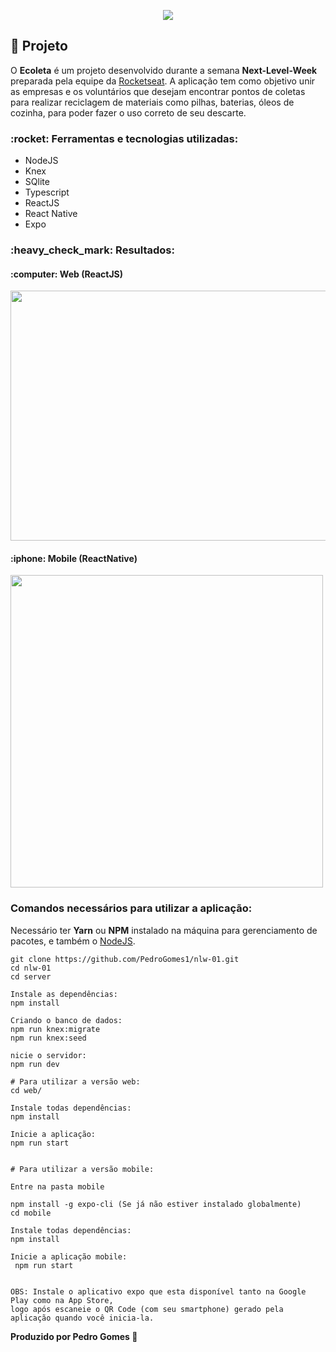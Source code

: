 <p align="center">
  <img src="https://user-images.githubusercontent.com/45200253/83931819-172c1a80-a775-11ea-965d-8d0e18c62220.png">
</p>



## :memo: Projeto

O <strong>Ecoleta</strong> é um projeto desenvolvido durante a semana <strong>Next-Level-Week</strong> preparada pela equipe da [Rocketseat](https://rocketseat.com.br). A aplicação tem como objetivo unir as empresas e os voluntários que desejam encontrar pontos de coletas para realizar reciclagem de materiais como pilhas, baterias, óleos de cozinha, para poder fazer o uso correto de seu descarte.


<h3>:rocket: Ferramentas e tecnologias utilizadas: </h3>

* NodeJS
* Knex
* SQlite
* Typescript
* ReactJS
* React Native
* Expo

<h3>:heavy_check_mark: Resultados:</h3>


<h4>:computer: Web (ReactJS) </h4>
<img src="https://user-images.githubusercontent.com/45200253/83934750-93c8f400-a789-11ea-8168-4fdfbb1fa894.gif" height="400" width="700">

<h4>:iphone: Mobile (ReactNative) </h4>
<img src="https://user-images.githubusercontent.com/45200253/83970973-02ec3880-a8af-11ea-8540-44a6448b380b.gif" height="500" width="">


### Comandos necessários para utilizar a aplicação:

Necessário ter <strong>Yarn</strong> ou <strong>NPM</strong> instalado na máquina para gerenciamento de pacotes, e também o [NodeJS](https://nodejs.org/en/download/).

````
git clone https://github.com/PedroGomes1/nlw-01.git
cd nlw-01
cd server

Instale as dependências:
npm install

Criando o banco de dados:
npm run knex:migrate
npm run knex:seed

nicie o servidor:
npm run dev

# Para utilizar a versão web:
cd web/

Instale todas dependências:
npm install

Inicie a aplicação:
npm run start


# Para utilizar a versão mobile:

Entre na pasta mobile

npm install -g expo-cli (Se já não estiver instalado globalmente)
cd mobile

Instale todas dependências:
npm install

Inicie a aplicação mobile:
 npm run start
 
 
OBS: Instale o aplicativo expo que esta disponível tanto na Google Play como na App Store,
logo após escaneie o QR Code (com seu smartphone) gerado pela aplicação quando você inicia-la.

````

<b>Produzido por Pedro Gomes </b> :wave:

